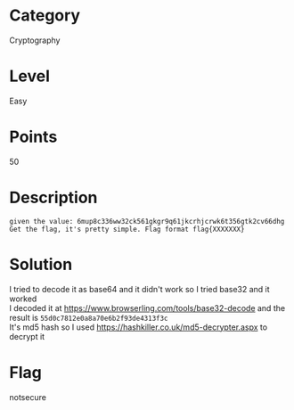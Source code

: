 # Category
Cryptography
# Level
Easy
# Points
50
# Description
```
given the value: 6mup8c336ww32ck561gkgr9q61jkcrhjcrwk6t356gtk2cv66dhg Get the flag, it's pretty simple. Flag format flag{XXXXXXX}
```
# Solution
I tried to decode it as base64 and it didn't work so I tried base32 and it worked</br>
I decoded it at https://www.browserling.com/tools/base32-decode and the result is `55d0c7812e0a8a70e6b2f93de4313f3c`</br>
It's md5 hash so I used https://hashkiller.co.uk/md5-decrypter.aspx to decrypt it</br>
# Flag
notsecure
